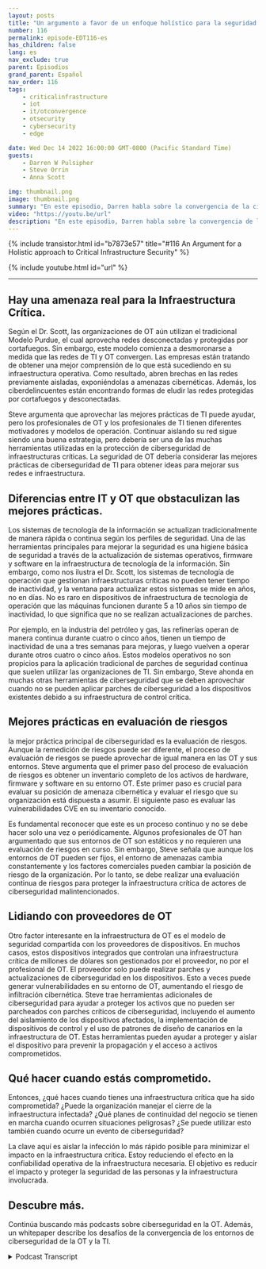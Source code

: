 ```yaml
---
layout: posts
title: "Un argumento a favor de un enfoque holístico para la seguridad de la infraestructura crítica."
number: 116
permalink: episode-EDT116-es
has_children: false
lang: es
nav_exclude: true
parent: Episodios
grand_parent: Español
nav_order: 116
tags:
    - criticalinfrastructure
    - iot
    - it/otconvergence
    - otsecurity
    - cybersecurity
    - edge

date: Wed Dec 14 2022 16:00:00 GMT-0800 (Pacific Standard Time)
guests:
    - Darren W Pulsipher
    - Steve Orrin
    - Anna Scott

img: thumbnail.png
image: thumbnail.png
summary: "En este episodio, Darren habla sobre la convergencia de la ciberseguridad de OT y TI con el experto en seguridad Steve Orrin y la experta en OT Industrial, Dr. Anna Scott."
video: "https://youtu.be/url"
description: "En este episodio, Darren habla sobre la convergencia de la ciberseguridad de OT y TI con el experto en seguridad Steve Orrin y la experta en OT Industrial, Dr. Anna Scott."
---
```


<div>
{% include transistor.html id="b7873e57" title="#116 An Argument for a Holistic approach to Critical Infrastructure Security" %}

{% include youtube.html id="url" %}
</div>

---

## Hay una amenaza real para la Infraestructura Crítica.

Según el Dr. Scott, las organizaciones de OT aún utilizan el tradicional Modelo Purdue, el cual aprovecha redes desconectadas y protegidas por cortafuegos. Sin embargo, este modelo comienza a desmoronarse a medida que las redes de TI y OT convergen. Las empresas están tratando de obtener una mejor comprensión de lo que está sucediendo en su infraestructura operativa. Como resultado, abren brechas en las redes previamente aisladas, exponiéndolas a amenazas cibernéticas. Además, los ciberdelincuentes están encontrando formas de eludir las redes protegidas por cortafuegos y desconectadas.

Steve argumenta que aprovechar las mejores prácticas de TI puede ayudar, pero los profesionales de OT y los profesionales de TI tienen diferentes motivadores y modelos de operación. Continuar aislando su red sigue siendo una buena estrategia, pero debería ser una de las muchas herramientas utilizadas en la protección de ciberseguridad de infraestructuras críticas. La seguridad de OT debería considerar las mejores prácticas de ciberseguridad de TI para obtener ideas para mejorar sus redes e infraestructura.

## Diferencias entre IT y OT que obstaculizan las mejores prácticas.

Los sistemas de tecnología de la información se actualizan tradicionalmente de manera rápida o continua según los perfiles de seguridad. Una de las herramientas principales para mejorar la seguridad es una higiene básica de seguridad a través de la actualización de sistemas operativos, firmware y software en la infraestructura de tecnología de la información. Sin embargo, como nos ilustra el Dr. Scott, los sistemas de tecnología de operación que gestionan infraestructuras críticas no pueden tener tiempo de inactividad, y la ventana para actualizar estos sistemas se mide en años, no en días. No es raro en dispositivos de infraestructura de tecnología de operación que las máquinas funcionen durante 5 a 10 años sin tiempo de inactividad, lo que significa que no se realizan actualizaciones de parches.

Por ejemplo, en la industria del petróleo y gas, las refinerías operan de manera continua durante cuatro o cinco años, tienen un tiempo de inactividad de una a tres semanas para mejoras, y luego vuelven a operar durante otros cuatro o cinco años. Estos modelos operativos no son propicios para la aplicación tradicional de parches de seguridad continua que suelen utilizar las organizaciones de TI. Sin embargo, Steve ahonda en muchas otras herramientas de ciberseguridad que se deben aprovechar cuando no se pueden aplicar parches de ciberseguridad a los dispositivos existentes debido a su infraestructura de control crítica.

## Mejores prácticas en evaluación de riesgos

la mejor práctica principal de ciberseguridad es la evaluación de riesgos. Aunque la remedición de riesgos puede ser diferente, el proceso de evaluación de riesgos se puede aprovechar de igual manera en las OT y sus entornos. Steve argumenta que el primer paso del proceso de evaluación de riesgos es obtener un inventario completo de los activos de hardware, firmware y software en su entorno OT. Este primer paso es crucial para evaluar su posición de amenaza cibernética y evaluar el riesgo que su organización está dispuesta a asumir. El siguiente paso es evaluar las vulnerabilidades CVE en su inventario conocido.

Es fundamental reconocer que este es un proceso continuo y no se debe hacer solo una vez o periódicamente. Algunos profesionales de OT han argumentado que sus entornos de OT son estáticos y no requieren una evaluación de riesgos en curso. Sin embargo, Steve señala que aunque los entornos de OT pueden ser fijos, el entorno de amenazas cambia constantemente y los factores comerciales pueden cambiar la posición de riesgo de la organización. Por lo tanto, se debe realizar una evaluación continua de riesgos para proteger la infraestructura crítica de actores de ciberseguridad malintencionados.

## Lidiando con proveedores de OT

Otro factor interesante en la infraestructura de OT es el modelo de seguridad compartida con los proveedores de dispositivos. En muchos casos, estos dispositivos integrados que controlan una infraestructura crítica de millones de dólares son gestionados por el proveedor, no por el profesional de OT. El proveedor solo puede realizar parches y actualizaciones de ciberseguridad en los dispositivos. Esto a veces puede generar vulnerabilidades en su entorno de OT, aumentando el riesgo de infiltración cibernética. Steve trae herramientas adicionales de ciberseguridad para ayudar a proteger los activos que no pueden ser parcheados con parches críticos de ciberseguridad, incluyendo el aumento del aislamiento de los dispositivos afectados, la implementación de dispositivos de control y el uso de patrones de diseño de canarios en la infraestructura de OT. Estas herramientas pueden ayudar a proteger y aislar el dispositivo para prevenir la propagación y el acceso a activos comprometidos.

## Qué hacer cuando estás comprometido.

Entonces, ¿qué haces cuando tienes una infraestructura crítica que ha sido comprometida? ¿Puede la organización manejar el cierre de la infraestructura infectada? ¿Qué planes de continuidad del negocio se tienen en marcha cuando ocurren situaciones peligrosas? ¿Se puede utilizar esto también cuando ocurre un evento de ciberseguridad?

La clave aquí es aislar la infección lo más rápido posible para minimizar el impacto en la infraestructura crítica. Estoy reduciendo el efecto en la confiabilidad operativa de la infraestructura necesaria. El objetivo es reducir el impacto y proteger la seguridad de las personas y la infraestructura involucrada.

## Descubre más.

Continúa buscando más podcasts sobre ciberseguridad en la OT. Además, un whitepaper describe los desafíos de la convergencia de los entornos de ciberseguridad de la OT y la TI.



<details>
<summary> Podcast Transcript </summary>

<p></p>

</details>
